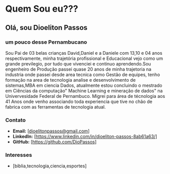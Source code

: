 # Quem Sou eu???

## Olá, sou Dioeliton Passos



### um pouco desse Pernambucano
Sou Pai de 03 belas crianças David,Daniel e a Daniele com 13,10 e 04 anos respectivamente, minha trajetória profissional e Educacional vejo como um grande previlegio, por tudo que vivenciei e continuo aprendendo.Sou engenheiro de Produção passei quase 20 anos de minha trajetoria na industria onde passei desde area tecnica como Gestão de equipes, tenho formação na area de tecnologia analise e desenvolvimento de sistemas,MBA em ciencia Dados, atualmente estou concluindo o mestrado em Ciências da computação" Machine Learning e mineração de dados" na Univervesidade Federal de Pernambuco.
Migrei para área de técnologia aos 41 Anos onde venho associando toda experiencia que tive no chão de fabrica com as ferramentas de tecnologia atual.



### Contato
- **Email:** [dioelitonpassos@gmail.com]
- **LinkedIn:** [https://www.linkedin.com/in/dioeliton-passos-8ab61a63/]
- **GitHub:** [https://github.com/DioPassos]


### Interesses
- [biblia,tecnologia,ciencia,esportes]